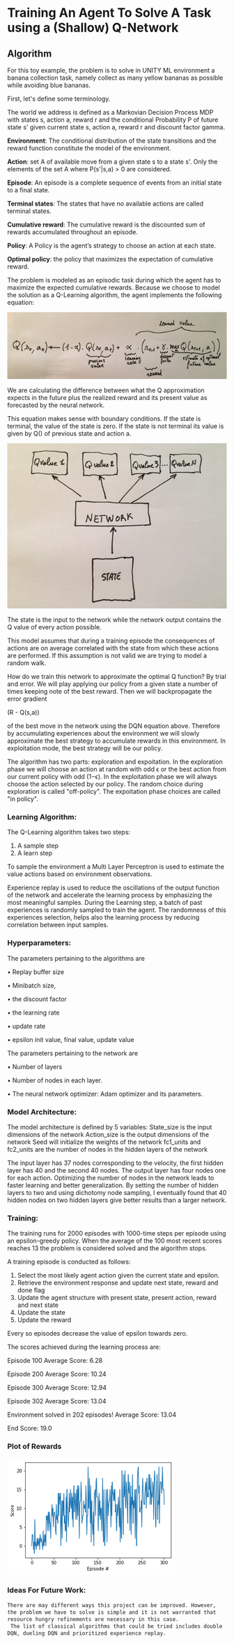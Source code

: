 # Training An Agent To Solve A Task using a (Shallow) Q-Network

## Algorithm 

For this toy example, the problem is to solve in UNITY ML environment a banana collection task, namely collect as many yellow bananas as possible while avoiding blue bananas.

First, let's define some terminology.

The world we address is defined as a Markovian Decision Process MDP with states s, action a, reward r and the conditional Probability P
of future state s' given current state s, action a, reward r and discount factor gamma.

**Environment**: The conditional distribution of the state transitions and the reward function constitute the model of the environment.

**Action**: set A of available move from a given state s to a state s'. Only the elements of the set A where P(s'|s,a) > 0 are considered. 

**Episode**: An episode is a complete sequence of events from an initial state to a final state.

**Terminal states**: The states that have no available actions are called terminal states.

**Cumulative reward**: The cumulative reward is the discounted sum of rewards accumulated throughout an episode.

**Policy**: A Policy is the agent’s strategy to choose an action at each state.

**Optimal policy**: the policy that maximizes the expectation of cumulative reward.

The problem is modeled as an episodic task during which the agent has to maximize the expected cumulative rewards.
Because we choose to model the solution as a Q-Learning algorithm, the agent implements the following equation:

![DQN equation](DQN_Equation.png)

We are calculating the difference between what the Q approximation expects in the future plus the realized reward and its present value as forecasted by the neural network.

This equation makes sense with boundary conditions. If the state is terminal, the value of the state is zero. If the state is not terminal its value is given by Q() of previous state and action a.

![Q Modeling equation](Model.png)

The state is the input to the network while the network output contains the Q value of every action possible.

This model assumes that during a training episode the consequences of actions are on average correlated with the state from which these actions are performed. If this assumption is not valid we are trying to model a random walk.

How do we train this network to approximate the optimal Q function? By trial and error. We will play applying our policy from a given state a number of times keeping note of the best reward. Then we will backpropagate the error gradient 

(R - Q(s,a))

 of the best move in the network using the DQN equation above. Therefore by accumulating experiences about the environment we will slowly approximate the best strategy to accumulate rewards in this environment. In exploitation mode, the best strategy will be our policy.

The algorithm has two parts: exploration and expoitation.
In the exploration phase we will choose an action at random with odd ϵ or the best action from our current policy with odd (1−ϵ).
In the exploitation phase we will always choose the action selected by our policy.
The random choice during exploration is called "off-policy". The expoitation phase choices are called "in policy". 


### Learning Algorithm:
The Q-Learning algorithm takes two steps:
1)	A sample step
2)	A learn step


To sample the environment a Multi Layer Perceptron is used to estimate the value actions based on environment observations.

Experience replay is used to reduce the oscillations of the output function of the network and accelerate the learning process by emphasizing the most meaningful samples. 
During the Learning step, a batch of past experiences is randomly sampled to train the agent.
The randomness of this experiences selection, helps also the learning process by reducing correlation between input samples. 


### Hyperparameters:
The parameters pertaining to the algorithms are

•	Replay buffer size

•	Minibatch size, 

•	the discount factor  

•	the learning rate

•	update rate

•	epsilon init value, final value, update value

The parameters pertaining to the network are

• Number of layers

• Number of nodes in each layer.

• The neural network optimizer: Adam optimizer and its parameters.


### Model Architecture:
The model architecture is defined by 5 variables:
State_size is the input dimensions of the network
Action_size is the output dimensions of the network 
Seed will initialize the weights of the network 
fc1_units and fc2_units are the number of nodes in the hidden layers of the network


The input layer has 37 nodes corresponding to the velocity, the first hidden layer has 40 and the second 40 nodes. The output layer has four nodes one for each action.
Optimizing the number of nodes in the network leads to faster learning and better generalization.
By setting the number of hidden layers to two and using dichotomy node sampling, I eventually found that 40 hidden nodes on two hidden layers give better results than a larger network.

### Training:
The training runs for 2000 episodes with 1000-time steps per episode using an epsilon-greedy policy. When the average of the 100 most recent scores reaches 13 the problem is considered solved and the algorithm stops. 

A training episode is conducted as follows:
1)	Select the  most likely agent action given the current state and epsilon.
2)	Retrieve the environment response and update next state, reward and done flag
3)	Update the agent structure with present state, present action, reward and next state
4)	Update the state
5)	Update the reward

Every so episodes decrease the value of epsilon towards zero.

The scores achieved during the learning process are:

Episode 100	Average Score: 6.28

Episode 200	Average Score: 10.24

Episode 300	Average Score: 12.94

Episode 302	Average Score: 13.04

Environment solved in 202 episodes!	    Average Score: 13.04

End Score: 19.0


### Plot of Rewards


![Plot of rewards](plot.png)


### Ideas For Future Work:
    There are may different ways this project can be improved. However, the problem we have to solve is simple and it is not warranted that
    resource hungry refinements are necessary in this case.
	 The list of classical algorithms that could be tried includes double DQN, dueling DQN and prioritized experience replay.




